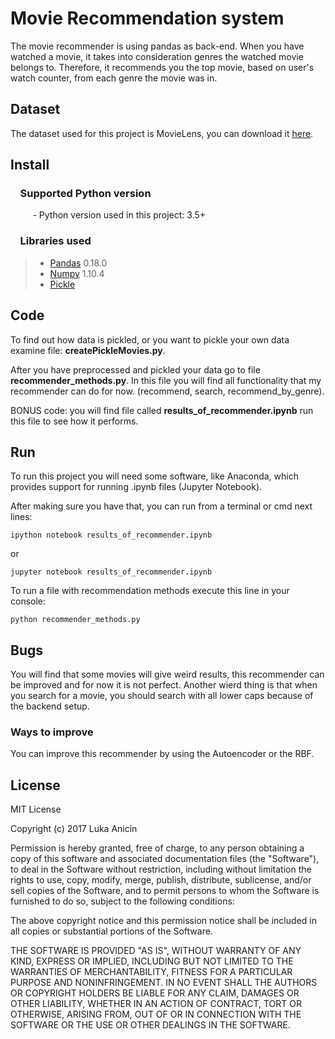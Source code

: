 # Movie Recommendation system

The movie recommender is using pandas as back-end. When you have watched a movie, it takes into consideration genres the watched movie belongs to. Therefore, it recommends you the top movie, based on user's watch counter, from each genre the movie was in.

## Dataset

The dataset used for this project is MovieLens, you can download it [here]( https://grouplens.org/datasets/movielens/).

## Install

### &nbsp;&nbsp;&nbsp; Supported Python version
&nbsp;&nbsp;&nbsp;&nbsp;&nbsp;&nbsp;&nbsp;&nbsp;&nbsp;- Python version used in this project: 3.5+

### &nbsp;&nbsp;&nbsp; Libraries used

> *  [Pandas](http://pandas.pydata.org) 0.18.0
> *  [Numpy](http://www.numpy.org) 1.10.4
> *  [Pickle](https://docs.python.org/3/library/pickle.html)

## Code

To find out how data is pickled, or you want to pickle your own data examine file: **createPickleMovies.py**.

After you have preprocessed and pickled your data go to file **recommender_methods.py**. In this file you will find all functionality that my recommender can do for now. (recommend, search, recommend_by_genre).

BONUS code: you will find file called **results_of_recommender.ipynb** run this file to see how it performs.

## Run

To run this project you will need some software, like Anaconda, which provides support for running .ipynb files (Jupyter Notebook).

After making sure you have that, you can run from a terminal or cmd next lines:

`ipython notebook results_of_recommender.ipynb`

or

`jupyter notebook results_of_recommender.ipynb`

To run a file with recommendation methods execute this line in your console:

`python recommender_methods.py`

## Bugs

You will find that some movies will give weird results, this recommender can be improved and for now it is not perfect.
Another wierd thing is that when you search for a movie, you should search with all lower caps because of the backend setup.

### Ways to improve

You can improve this recommender by using the Autoencoder or the RBF.


## License

MIT License

Copyright (c) 2017 Luka Anicin

Permission is hereby granted, free of charge, to any person obtaining a copy
of this software and associated documentation files (the "Software"), to deal
in the Software without restriction, including without limitation the rights
to use, copy, modify, merge, publish, distribute, sublicense, and/or sell
copies of the Software, and to permit persons to whom the Software is
furnished to do so, subject to the following conditions:

The above copyright notice and this permission notice shall be included in all
copies or substantial portions of the Software.

THE SOFTWARE IS PROVIDED "AS IS", WITHOUT WARRANTY OF ANY KIND, EXPRESS OR
IMPLIED, INCLUDING BUT NOT LIMITED TO THE WARRANTIES OF MERCHANTABILITY,
FITNESS FOR A PARTICULAR PURPOSE AND NONINFRINGEMENT. IN NO EVENT SHALL THE
AUTHORS OR COPYRIGHT HOLDERS BE LIABLE FOR ANY CLAIM, DAMAGES OR OTHER
LIABILITY, WHETHER IN AN ACTION OF CONTRACT, TORT OR OTHERWISE, ARISING FROM,
OUT OF OR IN CONNECTION WITH THE SOFTWARE OR THE USE OR OTHER DEALINGS IN THE
SOFTWARE.
